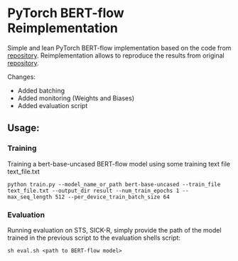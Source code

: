 # PyTorch BERT-flow Reimplementation

Simple and lean PyTorch BERT-flow implementation based on the code from [repository](https://github.com/UKPLab/pytorch-bertflow). Reimplementation allows to reproduce the results from original [repository](https://github.com/bohanli/BERT-flow).

Changes:
* Added batching
* Added monitoring (Weights and Biases)
* Added evaluation script

## Usage:


### Training 

Training a bert-base-uncased BERT-flow model using some training text file text_file.txt
```
python train.py --model_name_or_path bert-base-uncased --train_file text_file.txt --output_dir result --num_train_epochs 1 --max_seq_length 512 --per_device_train_batch_size 64
```

### Evaluation

Running evaluation on STS, SICK-R, simply provide the path of the model trained in the previous script to the evaluation shells script:

```
sh eval.sh <path to BERT-flow model>
```
